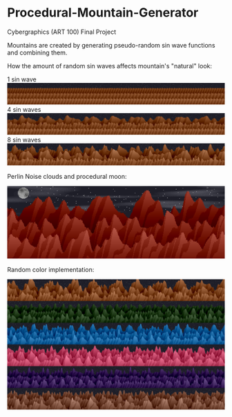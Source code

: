 # Procedural-Mountain-Generator
Cybergraphics (ART 100) Final Project

Mountains are created by generating pseudo-random sin wave functions and combining them.

How the amount of random sin waves affects mountain's "natural" look:

1 sin wave
<img src="/Outputs/sine/1_sin.png"/>
4 sin waves
<img src="/Outputs/sine/4_sin.png"/>
8 sin waves
<img src="/Outputs/sine/8_sin.png"/>

Perlin Noise clouds and procedural moon:

<img src="/Outputs/clouds/1515136483.png" width=1000/>


Random color implementation:

<img src="/Outputs/final.png"/>